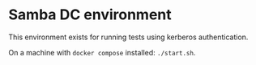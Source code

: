 # Samba DC environment

This environment exists for running tests using kerberos authentication.

On a machine with `docker compose` installed: `./start.sh`.
